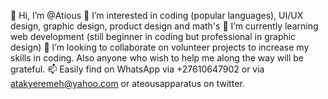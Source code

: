 👋 Hi, I’m @Atious
👀 I’m interested in coding (popular languages), UI/UX design, graphic design, product design and math's
🌱 I’m currently learning web development (still beginner in coding but professional in graphic design)
💞️ I’m looking to collaborate on volunteer projects to increase my skills in coding. Also anyone who wish to help me along the way will be grateful.
📫 Easily find on WhatsApp via +27610647902 or via atakyeremeh@yahoo.com or ateousapparatus on twitter.

<!---
Atious/Atious is a ✨ special ✨ repository because its `README.md` (this file) appears on your GitHub profile.
You can click the Preview link to take a look at your changes.
--->
